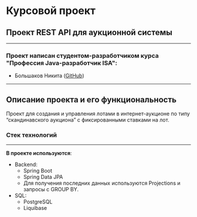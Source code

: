 # Курсовой проект
## Проект REST API для аукционной системы
***

### Проект написан студентом-разработчиком курса "Профессия Java-разработчик ISA":
* Большаков Никита ([GitHub](https://github.com/bnikmik))
***

## Описание проекта и его функциональность
Проект для создания и управления лотами в интернет-аукционе по типу “скандинавского аукциона” с фиксированными ставками на лот.

### Стек технологий
***
**В проекте используются**:

* Backend:
    - Spring Boot
    - Spring Data JPA
    - Для получения последних данных используются Projections и запросы с GROUP BY.
* SQL:
    - PostgreSQL
    - Liquibase
